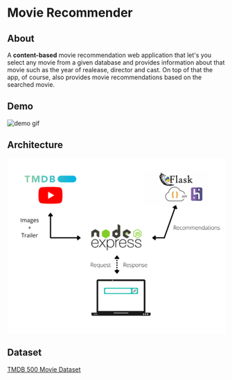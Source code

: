 <div alig="center">
  <h1>Movie Recommender</h1>
</div>

## About
A <strong>content-based</strong> movie recommendation web application that let's you select any movie from a given database and provides information about that movie such as the year of realease, director and cast. On top of that the app, of course, also provides movie recommendations based on the searched movie.

## Demo
<div alig="center">
  <img src="./readme-assets/movie-recommender-demo.gif" alt="demo gif" style="max-width:50%">
</div>

## Architecture
<div alig="center">
  <img src="./readme-assets/Movie%20Recommender%20Architecture.png" alt="architecture">
</div>

## Dataset
<a href="https://www.kaggle.com/tmdb/tmdb-movie-metadata" rel="nofollow">TMDB 500 Movie Dataset</a>
